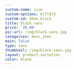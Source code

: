 ```yaml
---
custom-name: size
custom-options: 6|7|8|9
custom-id: Shoe_black
title: black vans
price: '20.00'
pic-url: /img/black-vans.jpg
categories: mens_shoe
main: false
type: vans
thumbnail: /img/black-vans.jpg
layout: product-varieties
color: black
---
```

